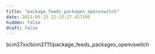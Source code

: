 ```yaml
---
title: "package_feeds_packages_openvswitch"
date: 2021-05-15 12:13:27.417105
hidden: false
draft: false
---
```


bcm27xx/bcm2711/package_feeds_packages_openvswitch

